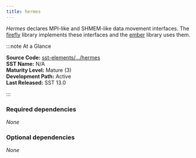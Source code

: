 ```yaml
---
title: hermes
---
```


*Hermes* declares MPI-like and SHMEM-like data movement interfaces. The [firefly](../firefly/intro) library implements these interfaces and the [ember](../ember/intro) library uses them.

:::note At a Glance

**Source Code:** [sst-elements/.../hermes](https://github.com/sstsimulator/sst-elements/tree/master/src/sst/elements/hermes) &nbsp;  
**SST Name:** N/A &nbsp;  
**Maturity Level:** Mature (3) &nbsp;  
**Development Path:** Active &nbsp;   
**Last Released:** SST 13.0

:::

### Required dependencies
*None*

### Optional dependencies
*None*
